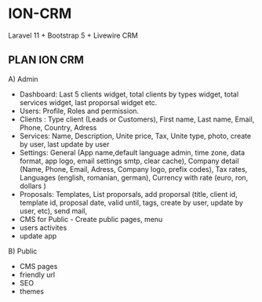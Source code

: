 # ION-CRM
 Laravel 11 + Bootstrap 5 + Livewire CRM

PLAN ION CRM
----------

A) Admin
- Dashboard: Last 5 clients widget, total clients by types widget, total services widget, last proporsal widget etc.
- Users: Profile, Roles and permission. 
- Clients : Type client (Leads or Customers), First name, Last name, Email, Phone, Country, Adress
- Services: Name, Description, Unite price, Tax, Unite type, photo, create by user, last update by user
- Settings: General (App name,default language admin, time zone, data format, app logo, email settings smtp, clear cache), Company detail (Name, Phone, Email, Adress, Company logo, prefix codes), Tax rates, Languages (english, romanian, german), Currency with rate (euro, ron, dollars )
- Proposals: Templates, List proporsals, add proporsal (title, client id, template id, proposal date, valid until, tags, create by user, update by user, etc), send mail, 
- CMS for Public - Create public pages, menu
- users activites
- update app

B) Public
- CMS pages
- friendly url
- SEO
- themes 